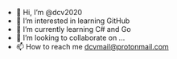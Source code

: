 - 👋 Hi, I’m @dcv2020
- 👀 I’m interested in learning GitHub
- 🌱 I’m currently learning C# and Go
- 💞️ I’m looking to collaborate on ...
- 📫 How to reach me dcvmail@protonmail.com

<!---
dcv2020/dcv2020 is a ✨ special ✨ repository because its `README.md` (this file) appears on your GitHub profile.
You can click the Preview link to take a look at your changes.
--->
